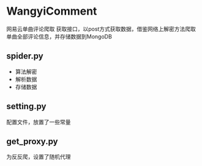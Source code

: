 # WangyiComment
网易云单曲评论爬取
获取接口，以post方式获取数据，借鉴网络上解密方法爬取单曲全部评论信息，并存储数据到MongoDB
## spider.py
* 算法解密
* 解析数据
* 存储数据
## setting.py
配置文件，放置了一些常量
## get_proxy.py
为反反爬，设置了随机代理
